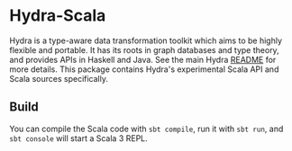 # Hydra-Scala

Hydra is a type-aware data transformation toolkit which aims to be highly flexible and portable.
It has its roots in graph databases and type theory, and provides APIs in Haskell and Java.
See the main Hydra [README](https://github.com/CategoricalData/hydra) for more details.
This package contains Hydra's experimental Scala API and Scala sources specifically.

## Build

You can compile the Scala code with `sbt compile`, run it with `sbt run`, and `sbt console` will start a Scala 3 REPL.

